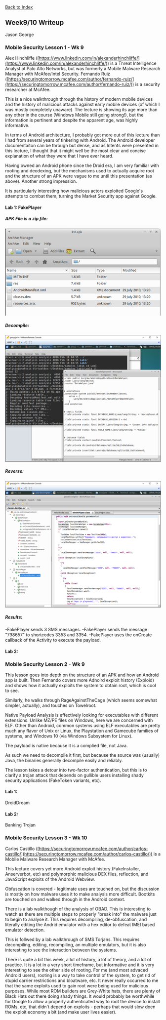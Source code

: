 [Back to Index](https://jaegermeiste.github.io/DefenseAgainstTheDarkArts/)

## Week9/10 Writeup

Jason George

### Mobile Security Lesson 1 - Wk 9

Alex Hinchliffe ([https://www.linkedin.com/in/alexanderhinchliffe/](https://www.linkedin.com/in/alexanderhinchliffe/)) is a Threat Intelligence Analyst at Palo Alto Networks, but was formerly a Mobile Malware Research Manager with McAfee/Intel Security. Fernando Ruiz ([https://securingtomorrow.mcafee.com/author/fernando-ruiz/](https://securingtomorrow.mcafee.com/author/fernando-ruiz/)) is a security researcher at McAfee.

This is a nice walkthrough through the history of modern mobile devices and the history of malicious attacks against early mobile devices (of which I was mostly completely unaware). The lecture is showing its age more than any other in the course (Windows Mobile still going strong!), but the information is pertinent and despite the apparent age, was highly informative.

In terms of Android architecture, I probably got more out of this lecture than I had from several years of tinkering with Android. The Android developer documentaiton can be through but dense, and as Intents were presented in this lecture, I thought that it might well be the most clear and concise explanation of what they were that I have ever heard.

Having owned an Android phone since the Droid era, I am very familiar with rooting and deodexing, but the mechanisms used to actually acquire root and the structure of an APK were vague to me until this presentation (as above). Another strong impression.

It is particularly interesting how malicious actors exploited Google's attempts to combat them, turning the Market Security app against Google.

#### Lab 1: FakePlayer
##### APK File is a zip file:

<img src="WK9_Lesson1_Lab1_ReviewAPK.PNG" alt="">

##### Decompile:

<img src="WK9_Lesson1_Lab1_DecompileAPK.PNG" alt="">

##### Reverse:

<img src="WK9_Lesson1_Lab1_Reversing.PNG" alt="">

##### Results:
-FakePlayer sends 3 SMS messages.
-FakePlayer sends the message "798657" to shortcodes 3353 and 3354.
-FakePlayer uses the onCreate callback of the Activity to execute the payload.


#### Lab 2:

### Mobile Security Lesson 2 - Wk 9

This lesson goes into depth on the structure of an APK and how an Android app is built. Then Fernando covers more Adnoird exploit history (Exploid) and shows how it actually exploits the system to obtain root, which is cool to see.

Similarly, he walks through RageAgainstTheCage (which seems somewhat simpler, actually), and touches on Towelroot.

Native Payload Analysis is effectively looking for executables with different extensions. Unlike MZ/PE files on Windows, here we are concerned with ELF. Other than Android, common systems using ELF executables are pretty much any flavor of Unix or Linux, the Playstation and Gamecube families of systems, and Windows 10 (via Windows Subsystem for Linux).

The payload is native because it is a complied file, not Java.

As such we need to decompile it first, but because the source was (usually) Java, the binaries generally decompile easily and reliably.

The lesson takes a detour into two-factor authentication, but this is to clarify a trojan attack that depends on gullible users installing shady security applications (FakeToken variants, etc).

#### Lab 1:
DroidDream

#### Lab 2:
Banking Trojan

### Mobile Security Lesson 3 - Wk 10

Carlos Castillo ([https://securingtomorrow.mcafee.com/author/carlos-castillo/](https://securingtomorrow.mcafee.com/author/carlos-castillo/)) is a Mobile Malware Research Manager with McAfee.

This lecture covers yet more Android exploit history (FakeInstaller, Anserverbot, etc) and polymorphic malicious DEX files, reflection, and JavaScript exploits of the Android Webview.

Obfuscation is covered - legitimate uses are touched on, but the discussion is mostly on how malware uses it to make analysis more difficult. Bootkits are touched on and walked through in the Android context.

There is a lab walkthough of the analysis of OBAD. This is interesting to watch as there are multiple steps to properly "break into" the malware just to begin to analyse it. This requires decompiling, de-obfuscation, and literally editing the Andrid emulator with a hex editor to defeat IMEI based emulator detection.

This is follwed by a lab walkthrough of SMS Torjans. This requires decompiling, editing, recompiling, an multiple emulators, but it is also interesting to see the interaction between the systems.

There is quite a bit this week, a lot of history, a lot of theory, and a lot of practice. It is a lot in a very short timeframe, but informative and it is very interesting to see the other side of rooting. For me (and most advaced Android users), rooting is a way to take control of the system, to get rid of stupid carrier restrictions and bloatware, etc. It never really occurred to me that the same exploits used to gain root were being used for malicious purposes. While most ROM builders are Grey-White hats, there are plenty of Black Hats out there doing shady things. It would probably be worthwhile for Google to allow a properly authenticated way to root the device to install ROMs, etc, that didn't depend on exploits - perhaps that would slow doen the exploit economy a bit (and make user lives easier).
